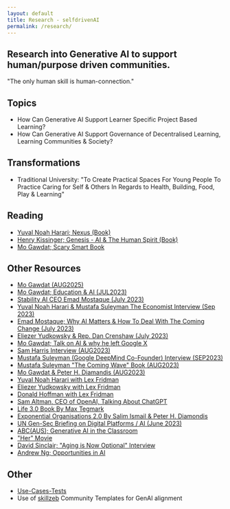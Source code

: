 ```yaml
---
layout: default
title: Research - selfdrivenAI
permalink: /research/
---
```


## Research into Generative AI to support human/purpose driven communities.

"The only human skill is human-connection."

## Topics
- How Can Generative AI Support Learner Specific Project Based Learning?
- How Can Generative AI Support Governance of Decentralised Learning, Learning Communities & Society?

## Transformations
- Traditional University: "To Create Practical Spaces For Young People To Practice Caring for Self & Others In Regards to Health, Building, Food, Play & Learning"

## Reading
- [Yuval Noah Harari; Nexus (Book)](https://www.ynharari.com/book/nexus/)
- [Henry Kissinger; Genesis - AI & The Human Spirit (Book)](https://www.hachettebookgroup.com/titles/henry-a-kissinger/genesis/9780316581295/)
- [Mo Gawdat; Scary Smart Book](https://www.mogawdat.com/scary-smart)

## Other Resources

- [Mo Gawdat (AUG2025)](https://youtu.be/S9a1nLw70p0)
- [Mo Gawdat; Education & AI (JUL2023)](https://youtu.be/C84SLJhhEpo)  
- [Stability AI CEO Emad Mostaque (July 2023)](https://youtu.be/zXd9ZwU8u5E)
- [Yuval Noah Harari & Mustafa Suleyman The Economist Interview (Sep 2023)](https://youtu.be/7JkPWHr7sTY?si=gwyxf6PLPZD-awJw)
- [Emad Mostaque; Why AI Matters & How To Deal With The Coming Change (July 2023)](https://www.youtube.com/watch?v=ciX_iFGyS0M)
- [Eliezer Yudkowsky & Rep. Dan Crenshaw (July 2023)](https://www.youtube.com/watch?v=uX9xkYDSPKA)
- [Mo Gawdat; Talk on AI & why he left Google X](https://youtu.be/bk-nQ7HF6k4)
- [Sam Harris Interview (AUG2023)](https://youtu.be/GmlrEgLGozw)
- [Mustafa Suleyman (Google DeepMind Co-Founder) Interview (SEP2023)](https://www.youtube.com/watch?v=CTxnLsYHWuI)
- [Mustafa Suleyman "The Coming Wave" Book (AUG2023)](https://www.the-coming-wave.com)
- [Mo Gawdat & Peter H. Diamandis (AUG2023)](https://youtu.be/hY8upuGzQBg)
- [Yuval Noah Harari with Lex Fridman](https://youtu.be/Mde2q7GFCrw)
- [Eliezer Yudkowsky with Lex Fridman](https://youtu.be/AaTRHFaaPG8)
- [Donald Hoffman with Lex Fridman](https://youtu.be/reYdQYZ9Rj4)
- [Sam Altman, CEO of OpenAI, Talking About ChatGPT](https://www.youtube.com/watch?v=L_Guz73e6fw)
- [Life 3.0 Book By Max Tegmark](https://en.wikipedia.org/wiki/Life_3.0)
- [Exponential Organisations 2.0 By Salim Ismail & Peter H. Diamondis](https://openexo.com/book)
- [UN Gen-Sec Briefing on Digital Platforms / AI (June 2023)](https://www.youtube.com/watch?v=ktFF2dSH3oU)
- [ABC(AUS); Generative AI in the Classroom](https://www.youtube.com/watch?v=eCa-JCr0v9c)
- ["Her" Movie](https://www.imdb.com/title/tt1798709/)
- [David Sinclair; "Aging is Now Optional" Interview](https://youtu.be/Jk_GcwkfJGs?si=_W0ckiK71ZosuNrs)
- [Andrew Ng; Opportunities in AI](https://www.youtube.com/watch?v=5p248yoa3oE)

## Other
- [Use-Cases-Tests](https://github.com/selfdriven-foundation/selfdriven-ai/tree/main/research/use-case-tests)
- Use of [skillzeb](https://skillseb.io) Community Templates for GenAI alignment
